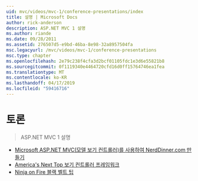 ```yaml
---
uid: mvc/videos/mvc-1/conference-presentations/index
title: 설명 | Microsoft Docs
author: rick-anderson
description: ASP.NET MVC 1 설명
ms.author: riande
ms.date: 09/28/2011
ms.assetid: 276507d5-e9bd-46ba-8e98-32a8957504fa
msc.legacyurl: /mvc/videos/mvc-1/conference-presentations
msc.type: chapter
ms.openlocfilehash: 2e79c238f4cfa3d2bcf01105fdc1e3d6e55821b8
ms.sourcegitcommit: 0f1119340e4464720cfd16d0ff15764746ea1fea
ms.translationtype: MT
ms.contentlocale: ko-KR
ms.lasthandoff: 04/17/2019
ms.locfileid: "59416716"
---
```

# <a name="talks"></a>토론

> ASP.NET MVC 1 설명


- [Microsoft ASP.NET MVC(모델 보기 컨트롤러)를 사용하여 NerdDinner.com 만들기](creating-nerddinnercom-with-microsoft-aspnet-model-view-controller-mvc.md)
- [America's Next Top 보기 컨트롤러 프레임워크](americas-next-top-model-view-controller-framework.md)
- [Ninja on Fire 블랙 벨트 팁](ninja-on-fire-black-belt-tips.md)
